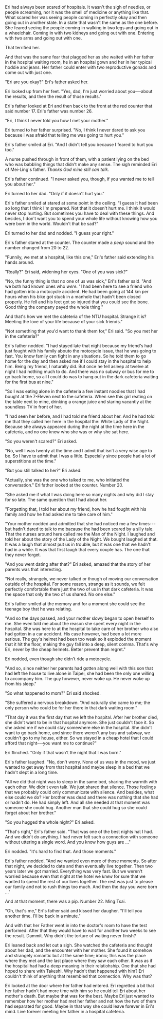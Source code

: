 Eri had always been scared of hospitals. It wasn't the sigh of needles, or people screaming, nor it was the smell of medicine or anything like that. What scared her was seeing people coming in perfectly okay and then going out in another state. In a state that wasn't the same as the one before. She feared seeing the people coming in walking in two legs and going out in a wheelchair. Coming in with two kidneys and going out with one. Entering with two arms and going out with one.

That terrified her.

And that was the same fear that plagged her as she waited with her father in the hospital waiting room, he in an hospital gown and her in her typical hoddie and jeans. Her father could enter with two reproductive gonads and come out with just one.

"Eri are you okay?" Eri's father asked her.

Eri looked up from her feet. "Yes, dad, I'm just worried about you---about the results, and then the result of those results."

Eri's father looked at Eri and then back to the front at the red counter that said number 17. Eri's father was number 26.

"Eri, I think I never told you how I met your mother."

Eri turned to her father surprised. "No, I think I never dared to ask you because I was afraid that telling me was going to hurt you."

Eri's father smiled at Eri. "And I didn't tell you because I feared to hurt you too."

A nurse pushed through in front of them, with a patient lying on the bed who was babbling things that didn't make any sense. The sigh reminded Eri of Mei-Ling's father. *Thanks God mine still can talk.*

Eri's father continued. "I never asked you, though, if you wanted me to tell you about her."

Eri turned to her dad. "Only if it doesn't hurt you."

Eri's father smiled at stared at some point in the ceiling. "I guess it had been so long that I think I'm prepared. Not that it doesn't hurt me. I think it would never stop hurting. But sometimes you have to deal with these things. And besides, I don't want you to spend your whole life without knowing how you were born in the world. Wouldn't that be sad?"

Eri turned to her dad and nodded. "I guess your right."

Eri's father stared at the counter. The counter made a *peep* sound and the number changed from 20 to 22.

"Funnily, we met at a hospital, like this one," Eri's father said extending his hands around.

"Really?" Eri said, widening her eyes. "One of you was sick?"

"No, the funny thing is that no one of us was sick," Eri's father said. "And we both had known ones who *were*. "I had been here to see a friend who had gotten into a motocycle accident. He had been going at 144 km per hours when his bike got stuck in a manhole that hadn't been closed properly. He fell and his feet got so injured that you could see the bone. Good thing the company payed the whole thing."

And that's how we met the cafeteria of the NTU hospital. Strange it is? Meeting the love of your life because of your sick friends."

"Not something that you'd want to thank them for," Eri said. "So you met her in the cafeteria?"

Eri's father nodded. "I had stayed late that night because my friend's had just fought with his family abouto the motocycle issue, that he was going to fast. You know family can fight in any situations. So he told them to go home for the day and then asked me if I could stay in the hospital to help him. Being my friend, I naturally did. But once he fell asleep at twelve at night I had nothing much to do. And there was no subway or bus for me to go back home, so all I could do was to hang out in the dark cafeteria waiting for the first bus at nine."

"So I was eating alone in the cafeteria a few instant noodles that I had bought at the 7-Eleven next to the cafeteria. When see this girl reating on the table next to mine, drinking a orange juice and staring vacantly at the soundless TV in front of her.

"I had seen her before, and I had told me friend about her. And he had told me that they called her here in the hospital the: White Lady of the Night. Because she always appeared during the night at the time here in the cafeteria, and no one knew who she was or why she sat here.

"So you weren't scared?" Eri asked.

"No, well I was twenty at the time and I admit that isn't a very wise age to be. So I have to admit that I was a little. Especially since people had a lot of superstitions at the time."

"But you still talked to her?" Eri asked.

"Actually, she was the one who talked to me, who initiated the conversation." Eri father looked at the counter. Number 20.

"She asked me if what I was doing here so many nights and why did I stay for so late. The same question that I had about her.

"Forgetting that, I told her about my friend, how he had fought with his family and how he had asked me to take care of him."

"Your mother nodded and admitted that she had noticed me a few times---but hadn't dared to talk to me bacause the had been scared by a silly tale. That the nurses around here called me the Man of the Night. I laughed and told her about the story of the Lady of the Night. We bought laughed at that. It was a laugh that almost put us in trouble, but it was one that we hadn't had in a while. It was that first laugh that every couple has. The one that they never forget.

"And you went dating after that?" Eri asked, amazed that the story of her parents was that interesting.

"Not really, strangely, we never talked or though of moving our conversation outside of the hospital. For some reason, strange as it sounds, we felt perfectly comfortable there just the two of us in that dark cafeteria. It was the space that only the two of us shared. No one else."

Eri's father smiled at the memory and for a moment she could see the teenage boy that he was relating.

"And so the days passed, and your mother slowy began to open herself to me. She even told me about the reason she spent every night in the hospital. She was here to at the hospital to take care of her brother who also had gotten in a car accident. His case however, had been a lot more serious. The guy's helmet had been too weak so it exploded the moment that it hit the floor, making the guy fall into a deep, silent comma. That's why Eri, never by the cheap helmets. Better prevent than regret."

Eri nodded, even though she didn't ride a motocycle.

"And so, since neither her parents had gotten along well with this son that had left the house to live alone in Taipei, she had been the only one willing to accompany him. The guy however, never woke up. He never woke up from his sleep."

"So what happened to mom?" Eri said shocked.

"She suffered a nervous breakdown. "And naturally she came to me; the only person who could be for her there in that dark waiting room."

"That day it was the first day that we left the hospital. After her brother died, she didn't want to be in that hospital anymore. She just couldn't face it. So she asked me if we could stay somewhere else in the hospital. She didn't want to go back home, and since there weren't any bus and subway, we couldn't go to my house, either. So we stayed in a cheap hotel that I could afford that night---you want me to continue?"

Eri flinched. "Only if that wasn't the night that I was born."

Eri's father laughed. "No, don't worry. None of us was in the mood, we just wanted to get away from that hospital and maybe sleep in a bed that we hadn't slept in a long time.

"All we did that night was to sleep in the same bed, sharing the warmth with each other. We didn't even talk. We just shared that silence. Those feelings that we probably could only communicate with silence. And besides, what else could we do? Her brother was dead and there was nothing that she had or hadn't do. He had simply left. And all she needed at that moment was someone she could hug. Another man that she could hug so she could forget about her brother."

"So you hugged the whole night?" Eri asked.

"That's right," Eri's father said. "That was one of the best nights hat I had. And we didn't do anything. I had never felt such a connection with someone without uttering a single word. And you know how guys are ..."

Eri nodded. "It's hard to find that. And those moments."

Eri's father nodded. "And we wanted even more of those moments. So after that night, we decided to date and then eventually live together. Then two years later we got married. Everything was very fast. But we weren't worried because even that night at the hotel we *knew* for sure that we wanted to spend the rest of our lives together. The rest was just to please our family and not to rush things too much. And then the day you were born ..."

And at that moment, there was a pip. Number 22. Ming Tsai.

"Oh, that's me," Eri's father said and kissed her daugher. "I'll tell you another time. I'll be back in a minute."

And with that her Father went in into the doctor's room to have the test performed. After that they would have to wait for another two weeks to see the result. Dammit. Why didn't the torture of waiting never finish?

Eri leaned back and let out a sigh. She watched the cafeteria and thought about her dad, and the encounter with her mother. She found it somehow and strangely romantic but at the same time; ironic; this was the place where they met and the last place where they saw each other. It was as if the hospital had had a deep meaning in their relatiohship. One that she had hoped to share with Takeshi. Why hadn't that happened with him? Eri couldn't think of anything that resembled that connection. Why was that?

Eri looked at the door where her father had entered. Eri regretted a bit that her father hadn't had more time with him so he could tell Eri about her mother's death. But maybe that was for the best. Maybe Eri just wanted to remember how her mother had met her father and not how the two of them had separated for good. Maybe in that way she could leave forever in Eri's mind. Live forever meeting her father in a hospital cafeteria.
